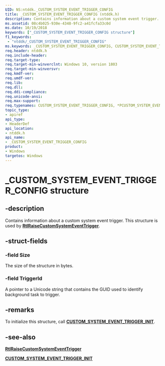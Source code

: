 ```yaml
---
UID: NS:ntddk._CUSTOM_SYSTEM_EVENT_TRIGGER_CONFIG
title: _CUSTOM_SYSTEM_EVENT_TRIGGER_CONFIG (ntddk.h)
description: Contains information about a custom system event trigger.
ms.assetid: 08c4b025-930e-4348-9fc2-a41fcfa33c0d
ms.date: 10/19/2018
keywords: ["_CUSTOM_SYSTEM_EVENT_TRIGGER_CONFIG structure"]
f1_keywords:
 - "ntddk/_CUSTOM_SYSTEM_EVENT_TRIGGER_CONFIG"
ms.keywords: _CUSTOM_SYSTEM_EVENT_TRIGGER_CONFIG, CUSTOM_SYSTEM_EVENT_TRIGGER_CONFIG, *PCUSTOM_SYSTEM_EVENT_TRIGGER_CONFIG, 
req.header: ntddk.h
req.include-header:
req.target-type:
req.target-min-winverclnt: Windows 10, version 1803
req.target-min-winversvr:
req.kmdf-ver:
req.umdf-ver:
req.lib:
req.dll:
req.ddi-compliance:
req.unicode-ansi:
req.max-support:
req.typenames: CUSTOM_SYSTEM_EVENT_TRIGGER_CONFIG, *PCUSTOM_SYSTEM_EVENT_TRIGGER_CONFIG
topic_type: 
- apiref
api_type: 
- HeaderDef
api_location:
- ntddk.h
api_name: 
- _CUSTOM_SYSTEM_EVENT_TRIGGER_CONFIG
product:
- Windows
targetos: Windows
---
```


# _CUSTOM_SYSTEM_EVENT_TRIGGER_CONFIG structure

## -description
Contains information about a custom system event trigger. This structure is used by [**RtlRaiseCustomSystemEventTrigger**](nf-ntddk-rtlraisecustomsystemeventtrigger.md).

## -struct-fields

### -field Size
The size of the structure in bytes.

### -field TriggerId
 
A pointer to a Unicode string that contains the GUID used to identify background task to trigger.

## -remarks
To initialize this structure, call [**CUSTOM_SYSTEM_EVENT_TRIGGER_INIT**](nf-ntddk-custom_system_event_trigger_init.md).

## -see-also
[**RtlRaiseCustomSystemEventTrigger**](nf-ntddk-rtlraisecustomsystemeventtrigger.md)

[**CUSTOM_SYSTEM_EVENT_TRIGGER_INIT**](nf-ntddk-custom_system_event_trigger_init.md)
